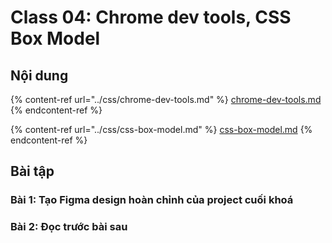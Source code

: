 # Class 04: Chrome dev tools, CSS Box Model

## Nội dung

{% content-ref url="../css/chrome-dev-tools.md" %}
[chrome-dev-tools.md](../css/chrome-dev-tools.md)
{% endcontent-ref %}

{% content-ref url="../css/css-box-model.md" %}
[css-box-model.md](../css/css-box-model.md)
{% endcontent-ref %}

## Bài tập

### Bài 1: Tạo Figma design hoàn chỉnh của project cuối khoá



### Bài 2: Đọc trước bài sau



